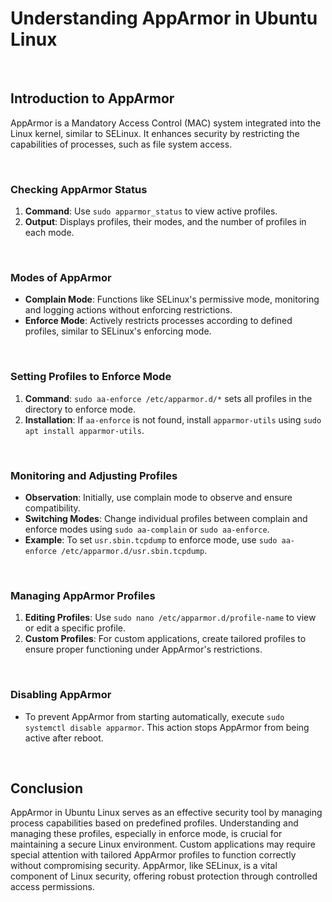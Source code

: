 # Understanding AppArmor in Ubuntu Linux

<br>

## Introduction to AppArmor

AppArmor is a Mandatory Access Control (MAC) system integrated into the Linux kernel, similar to SELinux. It enhances security by restricting the capabilities of processes, such as file system access.

<br>

### Checking AppArmor Status

1. **Command**: Use `sudo apparmor_status` to view active profiles.
2. **Output**: Displays profiles, their modes, and the number of profiles in each mode.

<br>

### Modes of AppArmor

- **Complain Mode**: Functions like SELinux's permissive mode, monitoring and logging actions without enforcing restrictions.
- **Enforce Mode**: Actively restricts processes according to defined profiles, similar to SELinux's enforcing mode.

<br>

### Setting Profiles to Enforce Mode

1. **Command**: `sudo aa-enforce /etc/apparmor.d/*` sets all profiles in the directory to enforce mode.
2. **Installation**: If `aa-enforce` is not found, install `apparmor-utils` using `sudo apt install apparmor-utils`.

<br>

### Monitoring and Adjusting Profiles

- **Observation**: Initially, use complain mode to observe and ensure compatibility.
- **Switching Modes**: Change individual profiles between complain and enforce modes using `sudo aa-complain` or `sudo aa-enforce`.
- **Example**: To set `usr.sbin.tcpdump` to enforce mode, use `sudo aa-enforce /etc/apparmor.d/usr.sbin.tcpdump`.

<br>

### Managing AppArmor Profiles

1. **Editing Profiles**: Use `sudo nano /etc/apparmor.d/profile-name` to view or edit a specific profile.
2. **Custom Profiles**: For custom applications, create tailored profiles to ensure proper functioning under AppArmor's restrictions.

<br>

### Disabling AppArmor

- To prevent AppArmor from starting automatically, execute `sudo systemctl disable apparmor`. This action stops AppArmor from being active after reboot.

<br>

## Conclusion

AppArmor in Ubuntu Linux serves as an effective security tool by managing process capabilities based on predefined profiles. Understanding and managing these profiles, especially in enforce mode, is crucial for maintaining a secure Linux environment. Custom applications may require special attention with tailored AppArmor profiles to function correctly without compromising security. AppArmor, like SELinux, is a vital component of Linux security, offering robust protection through controlled access permissions.
